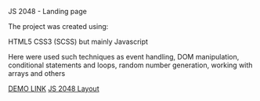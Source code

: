 JS 2048 - Landing page

The project was created using:

HTML5 CSS3 (SCSS) but mainly Javascript

Here were used such techniques as event handling,
DOM manipulation, conditional statements and loops,
random number generation, working with arrays and others

[DEMO LINK](https://romanhrytsiuk.github.io/JS-2048/)
[JS 2048 Layout](https://github.com/RomanHrytsiuk/JS-2048/)
